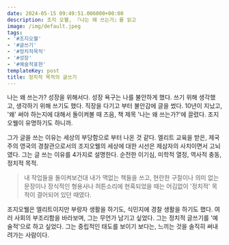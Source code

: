 ```yaml
---
date: 2024-05-15 09:49:51.006000+00:00
description: 조지 오웰, 『나는 왜 쓰는가』를 읽고
image: /img/default.jpeg
tags:
- '#조지오웰'
- '#글쓰기'
- '#정치적목적'
- '#성장'
- '#예술적표현'
templateKey: post
title: 정치적 목적의 글쓰기
---
```


나는 왜 쓰는가? 성장을 위해서다. 성장 욕구는 나를 불안하게 했다. 쓰기 위해 생각했고, 생각하기 위해 쓰기도 했다. 직장을 다기고 부터 불안감에 글을 썼다.  10년이 지났고, '왜' 써야 하는지에 대해서 돌이켜볼 때 즈음, 책 제목 '나는 왜 쓰는가?'에 끌렸다. 조지오웰이 유명하기도 하니까.

그가 글을 쓰는 이유는 세상의 부당함으로 부터 나온 것 같다. 엘리트 교육을 받은, 제국주의 영국의 경찰관으로서의 조지오웰의 세상에 대한 시선은 제삼자의 사치이면서 고뇌였다. 그는 글 쓰는 이유를 4가지로 설명한다. 순전한 이기심, 미학적 열정, 역사적 충동, 정치적 목적. 

> 내 작업들을 돌이켜보건대 내가 맥없는 책들을 쓰고, 현란한 구절이나 의미 없는 문장이나 장식적인 형용사나 허튼소리에 현혹되었을 때는 어김없이 '정치적' 목적이 결어되어 있던 때였다. 

조지오웰은 엘리트이지만 부랑자 생활을 하기도, 식민지에 경찰 생활을 하기도 했다. 여러 사회의 부조리함을 바라보며, 그는 무언가 남기고 싶었다. 그는 정치적 글쓰기를 '예술적'으로 하고 싶었다. 그는 중립적인 태도를 보이기 보다는, 느끼는 것을 솔직히 써내려가는 사람이다.